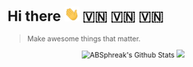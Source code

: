 # Hi there <img src="https://github.com/ABSphreak/ABSphreak/blob/master/gifs/Hi.gif" width="30px"> :vietnam: :vietnam: :vietnam:

> Make awesome things that matter.
<div align="center">

<img height="150px" src="https://github-readme-stats.vercel.app/api?username=chungpv&include_all_commits=true&count_private=true&show_icons=true&line_height=20&title_color=7A7ADB&icon_color=2234AE&text_color=D3D3D3&bg_color=0,000000,130F40" alt="ABSphreak's Github Stats">
<img height="150px" src="https://github-readme-stats.vercel.app/api/top-langs/?username=chungpv&hide=html&hide_title=true&hide_border=true&layout=compact&langs_count=7&exclude_repo=comp426&text_color=000&icon_color=fff&bg_color=0,52fa5a,4dfcff,c64dff&theme=graywhite" />
</br>
</br>
</div>
